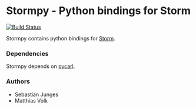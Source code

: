 Stormpy - Python bindings for Storm
===================================

[![Build Status](https://travis-ci.org/moves-rwth/stormpy.svg?branch=master)](https://travis-ci.org/moves-rwth/stormpy)

Stormpy contains python bindings for [Storm](https://github.com/moves-rwth/storm/).

### Dependencies

Stormpy depends on [pycarl](https://github.com/moves-rwth/pycarl/).

### Authors

- Sebastian Junges
- Matthias Volk
